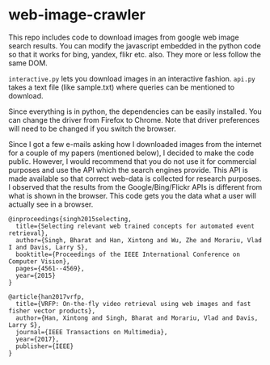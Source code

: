 # web-image-crawler

This repo includes code to download images from google web image search results. You can modify the javascript embedded in the python code so that it works for bing, yandex, flikr etc. also. They more or less follow the same DOM.

`interactive.py` lets you download images in an interactive fashion.
`api.py` takes a text file (like sample.txt) where queries can be mentioned to download.

Since everything is in python, the dependencies can be easily installed. You can change the driver from Firefox to Chrome. Note that driver preferences will need to be changed if you switch the browser.

Since I got a few e-mails asking how I downloaded images from the internet for a couple of my papers (mentioned below), I decided to make the code public. However, I would recommend that you do not use it for commercial purposes and use the API which the search engines provide. This API is made available so that correct web-data is collected for research purposes. I observed that the results from the Google/Bing/Flickr APIs is different from what is shown in the browser. This code gets you the data what a user will actually see in a browser.


    @inproceedings{singh2015selecting,
      title={Selecting relevant web trained concepts for automated event retrieval},
      author={Singh, Bharat and Han, Xintong and Wu, Zhe and Morariu, Vlad I and Davis, Larry S},
      booktitle={Proceedings of the IEEE International Conference on Computer Vision},
      pages={4561--4569},
      year={2015}
    }
  
    @article{han2017vrfp,
      title={VRFP: On-the-fly video retrieval using web images and fast fisher vector products},
      author={Han, Xintong and Singh, Bharat and Morariu, Vlad and Davis, Larry S},
      journal={IEEE Transactions on Multimedia},
      year={2017},
      publisher={IEEE}
    }
